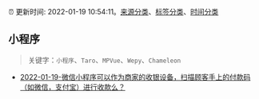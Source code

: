 :alarm_clock: 更新时间: 2022-01-19 10:54:11。[来源分类](../README.md)、[标签分类](../TAGS.md)、[时间分类](../TIMELINE.md)

## 小程序


> 关键字：`小程序`、`Taro`、`MPVue`、`Wepy`、`Chameleon`



- [2022-01-19-微信小程序可以作为商家的收银设备，扫描顾客手上的付款码（如微信，支付宝）进行收款么？](https://www.v2ex.com/t/829263) 
